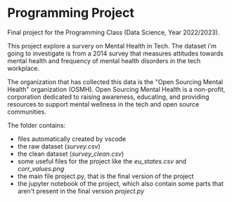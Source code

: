 # Programming Project

Final project for the Programming Class (Data Science, Year 2022/2023).

This project explore a survery on Mental Health in Tech.
The dataset i'm going to investigate is from a 2014 survey that measures attitudes towards mental health and frequency of mental health disorders in the tech workplace. 

The organization that has collected this data is the "Open Sourcing Mental Health" organization (OSMH).
Open Sourcing Mental Health is a non-profit, corporation dedicated to raising awareness, educating, and providing resources to support mental wellness in the tech and open source communities.

The folder contains:
- files automatically created by vscode
- the raw dataset (*survey.csv*)
- the clean dataset (*survey_clean.csv*)
- some useful files for the project like the *eu_states.csv* and *corr_values.png*
- the main file project.py, that is the final version of the project
- the jupyter notebook of the project, which also contain some parts that aren't present in the final version *project.py*
